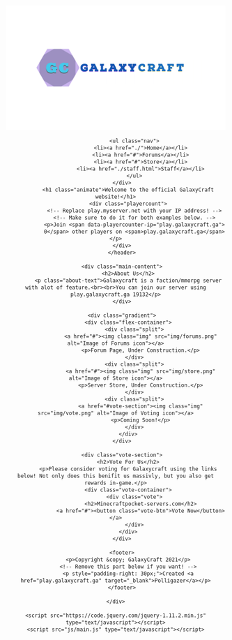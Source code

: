 <!DOCTYPE html>
<html>
<head>
	<title>GalaxyCraft - Official Website</title>
	<meta name="description" content="Galaxycraft is a revolutionary Minecraft server. You can join with the IP 'play.galaxycraft.ga">
	<meta name="keywords" content="Galaxycraft, Faction, Minecraft Server, Minecraft, Fun, Play, Info, Website, Official">
	<meta name="viewport" content="width=device-width, initial-scale=1.0">
	<meta charset="utf-8">
	<link href="https://fonts.googleapis.com/css?family=Lato" rel="stylesheet">
	<link rel="stylesheet" href="css/stylesheet.css">
	<link rel="stylesheet" href="css/home.css">
	<script src="https://leonardosnt.github.io/mc-player-counter/dist/mc-player-counter.min.js"></script>
</head>
<body>
	<div class="container">
		<header>
			<div class="header">
				<div class="logo">
					<!-- In the img folder, upload your logo. -->
					<!-- Make sure to name it 'logo.png'! -->
					<a href="/"><img src="img/logo.png" alt="MyServer logo"></a>
				</div>

				<ul class="nav">
					<li><a href="./">Home</a></li>
					<li><a href="#">Forums</a></li>
					<li><a href="#">Store</a></li>
					<li><a href="./staff.html">Staff</a></li>
				</ul>
		</div>
			<h1 class="animate">Welcome to the official GalaxyCraft website!</h1>
			<div class="playercount">
				<!-- Replace play.myserver.net with your IP address! -->
				<!-- Make sure to do it for both examples below. -->
				<p>Join <span data-playercounter-ip="play.galaxycraft.ga">
				0</span> other players on <span>play.galaxycraft.ga</span></p>
		</div>
		</header>

		<div class="main-content">
			<h2>About Us</h2>
			<p class="about-text">Galaxycraft is a faction/mmorpg server with alot of feature.<br><br>You can join our server using play.galaxycraft.ga 19132</p>
		</div>

		<div class="gradient">
			<div class="flex-container">
				<div class="split">
					<a href="#"><img class="img" src="img/forums.png" alt="Image of Forums icon"></a>
					<p>Forum Page, Under Construction.</p>
				</div>
				<div class="split">
					<a href="#"><img class="img" src="img/store.png" alt="Image of Store icon"></a>
					<p>Server Store, Under Construction.</p>
				</div>
				<div class="split">
					<a href="#vote-section"><img class="img" src="img/vote.png" alt="Image of Voting icon"></a>
					<p>Coming Soon!</p>
				</div>
			</div>
		</div>

		<div class="vote-section">
			<h2>Vote For Us</h2>
			<p>Please consider voting for Galaxycraft using the links below! Not only does this benifit us massivly, but you also get rewards in-game.</p>
			<div class="vote-container">
				<div class="vote">
					<h2>Minecraftpocket-servers.com</h2>
					<a href="#"><button class="vote-btn">Vote Now</button></a>
				</div>
			</div>
		</div>

		<footer>
			<p>Copyright &copy; GalaxyCraft 2021</p>
			<!-- Remove this part below if you want! -->
			<p style="padding-right: 30px;">Created <a href="play.galaxycraft.ga" target="_blank">Polligazer</a></p>
		</footer>

	</div>

	<script src="https://code.jquery.com/jquery-1.11.2.min.js" type="text/javascript"></script>
	<script src="js/main.js" type="text/javascript"></script>
</body>
</html>

